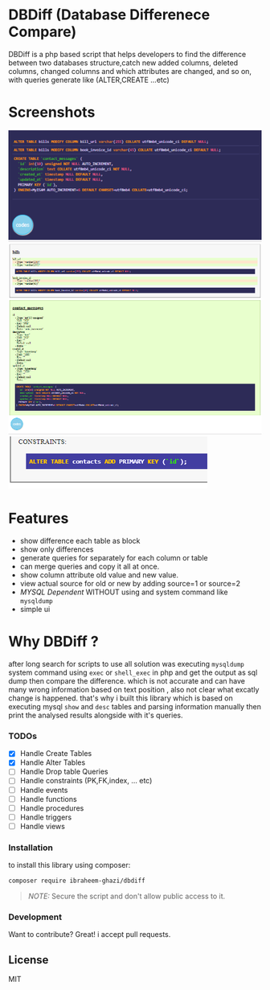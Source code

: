 # DBDiff (Database Differenece Compare)


DBDiff is a php based script that helps developers to find the difference between two databases structure,catch new added columns, deleted columns, changed columns and which attributes are changed, and so on, with queries generate like (ALTER,CREATE ...etc)

# Screenshots
![dbdiff queries](https://raw.githubusercontent.com/ibraheem-ghazi/dbdiff/master/screenshots/dbdiff-queries.png)
![dbdiff results](https://raw.githubusercontent.com/ibraheem-ghazi/dbdiff/master/screenshots/dbdiff-results.png)
![dbdiff constraints](https://raw.githubusercontent.com/ibraheem-ghazi/dbdiff/master/screenshots/dbdiff-constraints.png)


# Features
  - show difference each table as block
  - show only differences
  - generate queries for separately for each column or table
  - can merge queries and copy it all at once.
  - show column attribute old value and new value.
  - view actual source for old or new by adding source=1 or source=2
  - *MYSQL Dependent* WITHOUT using and system command like `mysqldump`
  - simple ui


# Why DBDiff ?
after long search for scripts to use all solution was executing `mysqldump` system command using `exec` or `shell_exec` in php and get the output as sql dump then compare the difference. which is not accurate and can have many wrong information based on text position , also not clear what excatly change is happened. that's why i built this library which is based on executing mysql `show` and `desc` tables and parsing information manually then print the analysed results alongside with it's queries.

### TODOs
- [X] Handle Create Tables
- [X] Handle Alter Tables
- [ ] Handle Drop table Queries
- [ ] Handle constraints (PK,FK,index, ... etc)
- [ ] Handle events
- [ ] Handle functions
- [ ] Handle procedures
- [ ] Handle triggers
- [ ] Handle views

### Installation

to install this library using composer:
```sh
composer require ibraheem-ghazi/dbdiff
```

> *NOTE:* Secure the script and don't allow public access to it.

### Development

Want to contribute? Great!
i accept pull requests.

License
----

MIT
